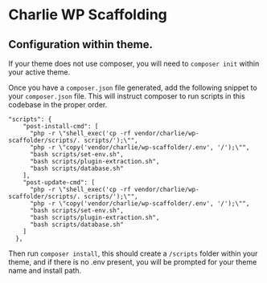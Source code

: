 # Charlie WP Scaffolding

## Configuration within theme.

If your theme does not use composer, you will need to `composer init` within your active theme.

Once you have a `composer.json` file generated, add the following snippet to your `composer.json` file. This will
instruct composer to run scripts in this codebase in the proper order.

```
"scripts": {
    "post-install-cmd": [
      "php -r \"shell_exec('cp -rf vendor/charlie/wp-scaffolder/scripts/. scripts/');\"",
      "php -r \"copy('vendor/charlie/wp-scaffolder/.env', '/');\"",
      "bash scripts/set-env.sh",
      "bash scripts/plugin-extraction.sh",
      "bash scripts/database.sh"
    ],
    "post-update-cmd": [
      "php -r \"shell_exec('cp -rf vendor/charlie/wp-scaffolder/scripts/. scripts/');\"",
      "php -r \"copy('vendor/charlie/wp-scaffolder/.env', '/');\"",
      "bash scripts/set-env.sh",
      "bash scripts/plugin-extraction.sh",
      "bash scripts/database.sh"
    ]
  },
```

Then run `composer install`, this should create a `/scripts` folder within your theme, and if there is no .env present, you will be prompted for your theme name and install path.
